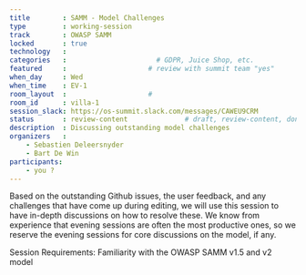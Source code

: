 ```yaml
---
title        : SAMM - Model Challenges
type         : working-session
track        : OWASP SAMM
locked       : true
technology   :
categories   :                      # GDPR, Juice Shop, etc.
featured     :                    # review with summit team "yes"
when_day     : Wed
when_time    : EV-1
room_layout  :                    #
room_id      : villa-1
session_slack: https://os-summit.slack.com/messages/CAWEU9CRM
status       : review-content              # draft, review-content, done
description  : Discussing outstanding model challenges 
organizers   :
    - Sebastien Deleersnyder
    - Bart De Win
participants:
    - you ?
---
```


Based on the outstanding Github issues, the user feedback, and any challenges that have come up during editing, we will use this session to have in-depth discussions on how to resolve these. We know from experience that evening sessions are often the most productive ones, so we reserve the evening sessions for core discussions on the model, if any.

Session Requirements: Familiarity with the OWASP SAMM v1.5 and v2 model
